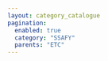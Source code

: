 ```yaml
---
layout: category_catalogue
pagination:
  enabled: true
  category: "SSAFY"
  parents: "ETC"
---
```

